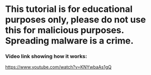 # This tutorial is for educational purposes only, please do not use this for malicious purposes. Spreading malware is a crime.

### Video link showing how it works:
https://www.youtube.com/watch?v=KNYwbaAs1gQ
